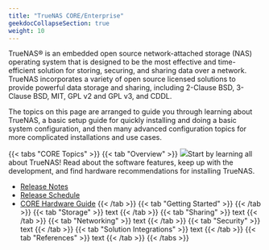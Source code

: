 ```yaml
---
title: "TrueNAS CORE/Enterprise"
geekdocCollapseSection: true
weight: 10
---
```


TrueNAS® is an embedded open source network-attached storage (NAS) operating system that is designed to be the most effective and time-efficient solution for storing, securing, and sharing data over a network.
TrueNAS incorporates a variety of open source licensed solutions to provide powerful data storage and sharing, including 2-Clause BSD, 3-Clause BSD, MIT, GPL v2 and GPL v3, and CDDL.

The topics on this page are arranged to guide you through learning about TrueNAS, a basic setup guide for quickly installing and doing a basic system configuration, and then many advanced configuration topics for more complicated installations and use cases.

{{< tabs "CORE Topics" >}}
{{< tab "Overview" >}}
<img class="topic-image" src="/images/co_work.jpg">Start by learning all about TrueNAS! Read about the software features, keep up with the development, and find hardware recommendations for installing TrueNAS.
* [Release Notes](/hub/intro/release-notes/)
* [Release Schedule](/hub/intro/truenas-roadmap/)
* [CORE Hardware Guide](/hub/intro/corehardwareguide/)
{{< /tab >}}
{{< tab "Getting Started" >}}
{{< /tab >}}
{{< tab "Storage" >}}
text
{{< /tab >}}
{{< tab "Sharing" >}}
text
{{< /tab >}}
{{< tab "Networking" >}}
text
{{< /tab >}}
{{< tab "Security" >}}
text
{{< /tab >}}
{{< tab "Solution Integrations" >}}
text
{{< /tab >}}
{{< tab "References" >}}
text
{{< /tab >}}
{{< /tabs >}}
<!--
## Introducing TrueNAS

<div class="hubrow">
	<div class="imgcolumn">
		<img src="/images/co_work.jpg">
	</div>
	<div class="textcolumn">
		<p>Start by learning all about TrueNAS!
		Read about the features and wider software family, keep up with the latest release notes and software roadmap, and find hardware recommendations for installing the free TrueNAS CORE.</p>
		<p><a href="/hub/intro/whatis/">What is TrueNAS?</a><br>
		<a href="/hub/intro/release-notes/">Release Notes</a><br>
		<a href="/hub/intro/truenas-roadmap/">Release Schedule</a><br>
		<a href="/hub/intro/corehardwareguide/">CORE Hardware Guide</a></p>
		<a class="linkbutton" href="/hub/intro/">Overview</a>
	</div>
</div>

## Initial Setup

<div class="hubrow">
	<div class="imgcolumn">
		<img src="/images/jump.jpg">
	</div>
	<div class="textcolumn">
		<p>After discovering if your hardware is right for TrueNAS, move to downloading and installing the software.
		After installing, you'll want to log in to the web interface and start configuring the system, including the system networking. Next, move to reviewing your system security by creating user and group accounts, setting up your directory services, and reviewing best practices. After networking and security configuration is complete, the system is ready for setting up data storage and alert notifications.</p>
		<p><a href="/hub/initial-setup/install/">Installation and Update Procedures</a><br>
		<a href="/hub/initial-setup/firsttimelogin/">First-time Configuration</a><br>
		<a href="/hub/initial-setup/networking/">Configuring Networking</a><br>
		<a href="/hub/initial-setup/security/">Credentials and Security</a><br>
		<a href="/hub/initial-setup/storage/">Setting up Storage</a></p>
		<a class="linkbutton" href="/hub/initial-setup/">Initial Setup</a>
	</div>
</div>

## Data Sharing

<div class="hubrow">
	<div class="imgcolumn">
		<img src="/images/laptop.jpg">
	</div>
	<div class="textcolumn">
		<p>With the initial system configuration done, set up file sharing with the different protocols built into TrueNAS to pull data into the system or share files on your network.</p>
		<p><a href="/hub/sharing/smb/">Server Message Block (SMB)</a><br>
		<a href="/hub/sharing/nfs/">Network File System (NFS)</a><br>
		<a href="/hub/sharing/iscsi/">Block Sharing (iSCSI)</a><br>
		<a href="/hub/sharing/afp/">Apple Filing Protocol (AFP)</a><br>
		<a href="/hub/sharing/webdav/">WebDAV</a><br>
		<a href="/hub/sharing/ftp-sftp/">FTP / SFTP</a><br>
		<a href="/hub/sharing/s3-object-store/">S3 Object</ar></p>
		<a class="linkbutton" href="/hub/sharing/">Sharing</a>
	</div>
</div>

## Advanced Management

<div class="hubrow">
	<div class="imgcolumn">
		<img src="/images/clipboard.jpg">
	</div>
	<div class="textcolumn">
		<p>For more complicated use cases, TrueNAS supports many different administrative tasks such as monitoring system statistics, additional scripting, and backing up the system configuration.
		Automatic data back up, sync, or other system maintenance tasks can also be scheduled.
		There are also many different advanced features that unlock the full potential of TrueNAS, such as modifying Access Control Lists, using plugins and Virtual Machines (VMs), and reconfiguring High-Availability in TrueNAS Enterprise.</p>
		<p><a href="/hub/tasks/administrative/">System Administration</a><br>
		<a href="/hub/tasks/scheduled/">Automated Tasks</a><br>
		<a href="/hub/tasks/advanced/">Advanced Procedures</a></p>
		<a class="linkbutton" href="/hub/tasks/">Advanced Management</a>
	</div>
</div>

## Solution Integrations

<div class="hubrow">
	<div class="imgcolumn">
		<img src="/images/spark_idea.jpg">
	</div>
	<div class="textcolumn">
		<p>Articles discussing how to integrate TrueNAS with various external applications.</p>
		<p><a href="/hub/solutions/kubernetes/">Kubernetes®</a><br>
		<a href="/hub/solutions/openstack/">OpenStack®</a><br>
		<a href="/hub/solutions/veeam/">Veeam®</a><br>
		<a href="/hub/solutions/vmware/">VMware®</a></p>
		<a class="linkbutton" href="/hub/solutions/">Solution Integrations</a>
	</div>
</div>

## TrueNAS SCALE

<div class="hubrow">
	<div class="imgcolumn">
		<img src="/images/sml.jpg">
	</div>
	<div class="textcolumn">
		<p>TrueNAS SCALE is a Debian-based version of TrueNAS with container support.
		It is currently in pre-ALPHA status and under active development.
		SCALE documentation is mostly shared with TrueNAS CORE and Enterprise, but articles discussing SCALE specific features are organized in this topic.</p>
		<p><a href="/hub/scale/dev-notes/">Developer's Notes</a><br>
		<a href="/hub/scale/releasenotes/">SCALE Release Notes</a></p>
		<a class="linkbutton" href="/hub/scale/">TrueNAS SCALE</a>
	</div>
</div>

## Additional Topics

<div class="hubrow">
	<div class="imgcolumn">
		<img src="/images/knowledge.jpg">
	</div>
	<div class="textcolumn">
		<p>Want to become a TrueNAS expert?
		These additional topics help fill in a staggering amount of detail about TrueNAS.
		They include reference materials that detail each field in the TrueNAS user interface, deep dives into TrueNAS, and miscellaneous errata.
		Topics include articles that apply to earlier specific versions of TrueNAS (and FreeNAS), along with previous version release notes.
		The Application Programming Interface is also detailed here, along with simple instructions for creating an API key.</p>
		<p><a href="/hub/additional-topics/reference/">Reference Articles</a><br>
		<a href="/hub/additional-topics/usagerecommendations/">Usage Optimizations</a><br>
		<a href="/hub/additional-topics/legacy/">Legacy Documentation</a><br>
		<a href="/hub/additional-topics/api/">API Documentation</a></p>
		<a class="linkbutton" href="/hub/additional-topics/">Additional Topics</a>
	</div>
</div>
-->